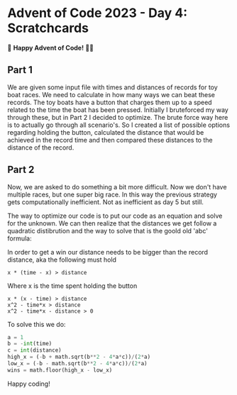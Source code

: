 # Advent of Code 2023 - Day 4: Scratchcards

🌟 **Happy Advent of Code!** 🎄✨

## Part 1

We are given some input file with times and distances of records for toy boat races. We need to calculate in how many ways we can beat these records. The toy boats have a button that charges them up to a speed related to the time the boat has been pressed. Initially I bruteforced my way through these, but in Part 2 I decided to optimize.
The brute force way here is to actually go through all scenario's. So I created a list of possible options regarding holding the button, calculated the distance that would be achieved in the record time and then compared these distances to the distance of the record.

## Part 2

Now, we are asked to do something a bit more difficult. Now we don't have multiple races, but one super big race. In this way the previous strategy gets computationally inefficient. Not as inefficient as day 5 but still.

The way to optimize our code is to put our code as an equation and solve for the unknown. We can then realize that the distances we get follow a quadratic distibrution and the way to solve that is the goold old 'abc' formula:

In order to get a win our distance needs to be bigger than the record distance, aka the following must hold

```
x * (time - x) > distance
```

Where x is the time spent holding the button

```
x * (x - time) > distance
x^2 - time*x > distance
x^2 - time*x - distance > 0
```

To solve this we do:

```python
a = 1
b = -int(time)
c = int(distance)
high_x = (-b + math.sqrt(b**2 - 4*a*c))/(2*a)
low_x = (-b - math.sqrt(b**2 - 4*a*c))/(2*a)
wins = math.floor(high_x - low_x)
```

Happy coding!
